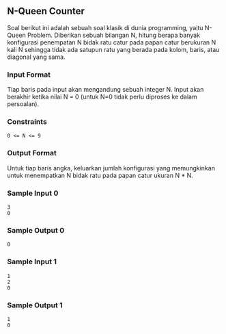 ## N-Queen Counter

Soal berikut ini adalah sebuah soal klasik di dunia programming, yaitu N-Queen Problem. Diberikan sebuah bilangan N, hitung berapa banyak konfigurasi penempatan N bidak ratu catur pada papan catur berukuran N kali N sehingga tidak ada satupun ratu yang berada pada kolom, baris, atau diagonal yang sama.

### Input Format

Tiap baris pada input akan mengandung sebuah integer N. Input akan berakhir ketika nilai N = 0 (untuk N=0 tidak perlu diproses ke dalam persoalan).

### Constraints

    0 <= N <= 9

### Output Format

Untuk tiap baris angka, keluarkan jumlah konfigurasi yang memungkinkan untuk menempatkan N bidak ratu pada papan catur ukuran N * N.

### Sample Input 0

    3
    0
### Sample Output 0

    0
### Sample Input 1

    1
    2
    0
### Sample Output 1

    1
    0